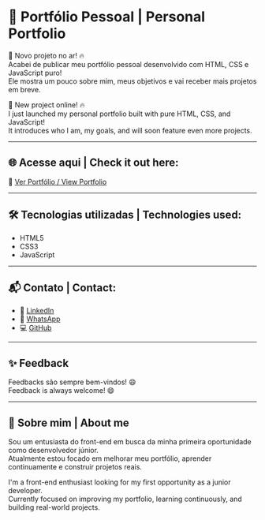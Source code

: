 # 💼 Portfólio Pessoal | Personal Portfolio

🚀 Novo projeto no ar! 🔥  
Acabei de publicar meu portfólio pessoal desenvolvido com HTML, CSS e JavaScript puro!  
Ele mostra um pouco sobre mim, meus objetivos e vai receber mais projetos em breve.

🚀 New project online! 🔥  
I just launched my personal portfolio built with pure HTML, CSS, and JavaScript!  
It introduces who I am, my goals, and will soon feature even more projects.

---

## 🌐 Acesse aqui | Check it out here:  
🔗 [Ver Portfólio / View Portfolio](https://gustavohrdev.github.io/Portfolio/)


---

## 🛠️ Tecnologias utilizadas | Technologies used:  
- HTML5  
- CSS3  
- JavaScript

---

## 📬 Contato | Contact:  
- 💼 [LinkedIn](https://www.linkedin.com/in/gustavohrdev)  
- 💬 [WhatsApp](https://wa.me/5543996448129?text=Ol%C3%A1%2C+vim+pelo+seu+portf%C3%B3lio%21)  
- 💻 [GitHub](https://github.com/GustavoHRdev)  

---

## ✨ Feedback  
Feedbacks são sempre bem-vindos! 😄  
Feedback is always welcome! 😄

---

## 🧠 Sobre mim | About me  
Sou um entusiasta do front-end em busca da minha primeira oportunidade como desenvolvedor júnior.  
Atualmente estou focado em melhorar meu portfólio, aprender continuamente e construir projetos reais.

I'm a front-end enthusiast looking for my first opportunity as a junior developer.  
Currently focused on improving my portfolio, learning continuously, and building real-world projects.
